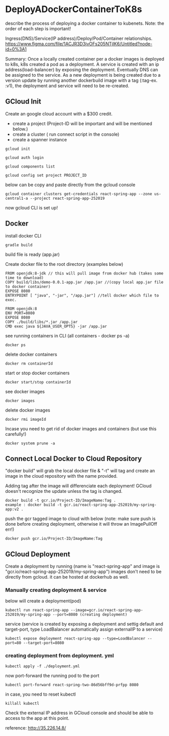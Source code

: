 # DeployADockerContainerToK8s
describe the process of deploying a docker container to kubenets. Note: the order of each step is important!

Ingress(DNS)/Service(IP address)/Deploy/Pod/Container relationships.
https://www.figma.com/file/1ACJR3D3jvOFs205NTjIK6/Untitled?node-id=0%3A1

Summary: Once a locally created container per a docker images is deployed to k8s, k8s created a pod as a deployment.
A service is created with an ip address(load-balancer) by exposing the deployment.
Eventually DNS can be assigned to the service. As a new deployment is being created due to a version update by running another dockerbuild image with a tag (:tag-ex. :v1), the deployment and service will need to be re-created. 

## GCloud Init 
Create an google cloud account with a $300 credit. 
- create a project (Project-ID will be important and will be mentioned below.)
- create a cluster ( run connect script in the console)
- create a spanner instance

```
gcloud init
```

```
gcloud auth login
```
```
gcloud components list
```
```
gcloud config set project PROJECT_ID
```
below can be copy and paste directly from the gcloud console
```
gcloud container clusters get-credentials react-spring-app --zone us-central1-a --project react-spring-app-252019
```

now gcloud CLI is set up!

## Docker
install docker CLI
```
gradle build
```
build file is ready (app.jar)

Create docker file to the root directory (examples below)
```
FROM openjdk:8-jdk // this will pull image from docker hub (takes some time to download)
COPY build/libs/demo-0.0.1-app.jar /app.jar //(copy local app.jar file to docker container)
EXPOSE 8080
ENTRYPOINT [ "java", "-jar", "/app.jar"] //tell docker which file to exec.
```
```
FROM openjdk:8
ENV PORT=8080
EXPOSE 8080
COPY ./build/libs/*.jar /app.jar
CMD exec java ${JAVA_USER_OPTS} -jar /app.jar
```


see running containers in CLI (all containers - docker ps -a)
```
docker ps
```
delete docker containers
```
docker rm containerId
```
start or stop docker containers
```
docker start/stop containerId
```
see docker images
```
docker images
```
delete docker images
```
docker rmi imageId
```

Incase you need to get rid of docker images and containers (but use this carefully!)
```
docker system prune -a
```

## Connect Local Docker to Cloud Repository

"docker build" will grab the local docker file & "-t" will tag and create an image in the cloud repository with the name provided.

Adding tag after the image will differenciate each deployment! GCloud doesn't recognize the update unless the tag is changed.

```
docker build -t gcr.io/Project-ID/ImageName:Tag .
example : docker build -t gcr.io/react-spring-app-252019/my-spring-app:v2 .
```
push the gcr tagged image to cloud with below
(note: make sure push is done before creating deployment, otherwise it will throw an ImagePullOff err!) 
```
docker push gcr.io/Project-ID/ImageName:Tag
```

## GCloud Deployment
Create a deployment by running (name is "react-spring-app" and image is "gcr.io/react-spring-app-252019/my-spring-app")
images don't need to be directly from gcloud. it can be hosted at dockerhub as well.
### Manually creating deployment & service
below will create a deployment(pod) 
```
kubectl run react-spring-app --image=gcr.io/react-spring-app-252019/my-spring-app --port=8080 (creating deployment)
```
service (service is created by exposing a deployment and settig default and target-port, type LoadBalancer automatically assign externalIP to a service)
```
kubectl expose deployment react-spring-app --type=LoadBalancer --port=80 --target-port=8080
```
### creating deployment from deployment. yml
```
kubectl apply -f ./deployment.yml
```
now port-forward the running pod to the port
```
kubectl port-forward react-spring-two-86d56bff9d-prfpp 8080
```
in case, you need to reset kubectl
```
killall kubectl
```

Check the external IP address in GCloud console and should be able to access to the app at this point.

reference:
http://35.226.14.8/

